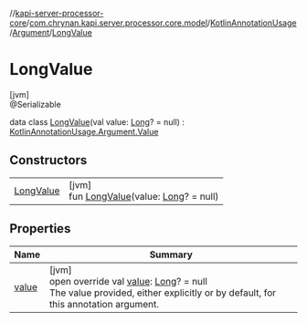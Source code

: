 //[kapi-server-processor-core](../../../../../index.md)/[com.chrynan.kapi.server.processor.core.model](../../../index.md)/[KotlinAnnotationUsage](../../index.md)/[Argument](../index.md)/[LongValue](index.md)

# LongValue

[jvm]\
@Serializable

data class [LongValue](index.md)(val value: [Long](https://kotlinlang.org/api/latest/jvm/stdlib/kotlin/-long/index.html)? = null) : [KotlinAnnotationUsage.Argument.Value](../-value/index.md)

## Constructors

| | |
|---|---|
| [LongValue](-long-value.md) | [jvm]<br>fun [LongValue](-long-value.md)(value: [Long](https://kotlinlang.org/api/latest/jvm/stdlib/kotlin/-long/index.html)? = null) |

## Properties

| Name | Summary |
|---|---|
| [value](value.md) | [jvm]<br>open override val [value](value.md): [Long](https://kotlinlang.org/api/latest/jvm/stdlib/kotlin/-long/index.html)? = null<br>The value provided, either explicitly or by default, for this annotation argument. |
